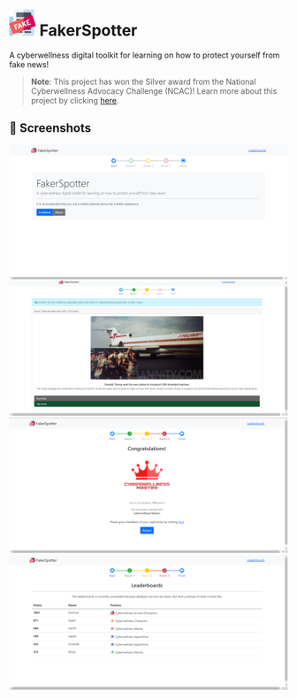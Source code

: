 # <img src=".github/icon.png" width="48px"/> FakerSpotter

A cyberwellness digital toolkit for learning on how to protect yourself from fake news!

> **Note**: This project has won the Silver award from the National Cyberwellness Advocacy Challenge (NCAC)! Learn more about this project by clicking [here](https://dentolos19.github.io/FakerSpotter/about).

## 📸 Screenshots

![](.github/assets/0.png)
![](.github/assets/1.png)
![](.github/assets/2.png)
![](.github/assets/3.png)